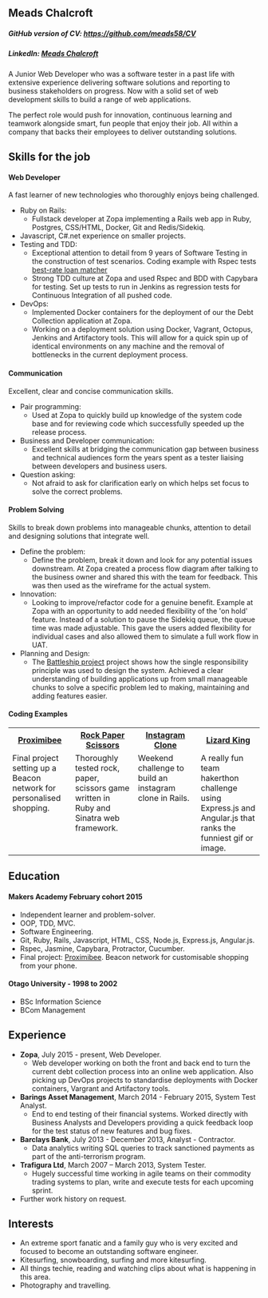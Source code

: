 ## Meads Chalcroft
##### GitHub version of CV: https://github.com/meads58/CV
##### LinkedIn: [Meads Chalcroft](https://uk.linkedin.com/in/meadschalcroft)
A Junior Web Developer who was a software tester in a past life with extensive experience delivering software solutions and reporting to business stakeholders on progress. Now with a solid set of web development skills to build a range of web applications.

The perfect role would push for innovation, continuous learning and teamwork alongside smart, fun people that enjoy their job. All within a company that backs their employees to deliver outstanding solutions.

## Skills for the job

#### Web Developer

A fast learner of new technologies who thoroughly enjoys being challenged.

* Ruby on Rails:
  - Fullstack developer at Zopa implementing a Rails web app in Ruby, Postgres, CSS/HTML, Docker, Git and Redis/Sidekiq.
* Javascript, C#.net experience on smaller projects.
* Testing and TDD:
  - Exceptional attention to detail from 9 years of Software Testing in the construction of test scenarios. Coding example with Rspec tests  [best-rate loan matcher](https://github.com/meads58/best_rate)
  - Strong TDD culture at Zopa and used Rspec and BDD with Capybara for testing. Set up tests to run in Jenkins as regression tests for Continuous Integration of all pushed code.
* DevOps:
  - Implemented Docker containers for the deployment of our the Debt Collection application at Zopa.
  - Working on a deployment solution using Docker, Vagrant, Octopus, Jenkins and Artifactory tools. This will allow for a quick spin up of identical environments on any machine and the removal of bottlenecks in the current deployment process.

#### Communication

Excellent, clear and concise communication skills.

* Pair programming:
  - Used at Zopa to quickly build up knowledge of the system code base and for reviewing code which successfully speeded up the release process.
* Business and Developer communication:
  - Excellent skills at bridging the communication gap between business and technical audiences form the years spent as a tester liaising between developers and business users.
* Question asking:
  - Not afraid to ask for clarification early on which helps set focus to solve the correct problems.

#### Problem Solving

Skills to break down problems into manageable chunks, attention to detail and designing solutions that integrate well.

* Define the problem:
  - Define the problem, break it down and look for any potential issues downstream. At Zopa created a process flow diagram after talking to the business owner and shared this with the team for feedback. This was then used as the wireframe for the actual system.
* Innovation:
  -  Looking to improve/refactor code for a genuine benefit. Example at Zopa with an opportunity to add needed flexibility of the 'on hold' feature. Instead of a solution to pause the Sidekiq queue, the queue time was made adjustable. This gave the users added flexibility for individual cases and also allowed them to simulate a full work flow in UAT.
* Planning and Design:
  - The [Battleship project](https://github.com/meads58/battleships/tree/master/lib)  project shows how the single responsibility principle was used to design the system. Achieved a clear understanding of building applications up from small manageable chunks to solve a specific problem led to making, maintaining and adding features easier.


#### Coding Examples

<table table-layout=fixed width=100%>
  <tr>
    <th width=25%><a href="https://github.com/meads58/proximibee_Admin">Proximibee</a></th>
    <th width=25%><a href="https://github.com/meads58/rps-challenge">Rock Paper Scissors</a></th>
    <th width=25%><a href="https://github.com/meads58/instagram-challenge">Instagram Clone</a></th>
    <th width=25%><a href="https://github.com/meads58/lizardKing2">Lizard King</a></th>
  </tr>
  <tr>
    <td valign="top">Final project setting up a Beacon network for personalised shopping.</td>
    <td valign="top">Thoroughly tested rock, paper, scissors game written in Ruby and Sinatra web framework.</td>
    <td valign="top">Weekend challenge to build an instagram clone in Rails.</td>
    <td valign="top">A really fun team hakerthon challenge using Express.js and Angular.js that ranks the funniest gif or image.</td>
  </tr>
</table>

## Education

#### Makers Academy February cohort 2015

- Independent learner and problem-solver.
- OOP, TDD, MVC.
- Software Engineering.
- Git, Ruby, Rails, Javascript, HTML, CSS, Node.js, Express.js, Angular.js.
- Rspec, Jasmine, Capybara, Protractor, Cucumber.
- Final project: [Proximibee](https://arcane-citadel-3693.herokuapp.com). Beacon network for customisable shopping from your phone.

#### Otago University - 1998 to 2002
- BSc Information Science
- BCom Management

## Experience
* __Zopa__, July 2015 - present, Web Developer.
  - Web developer working on both the front and back end to turn the current debt collection process into an online web application. Also picking up DevOps projects to standardise deployments with Docker containers, Vargrant and Artifactory tools.
* __Barings Asset Management__, March 2014 - February 2015, System Test Analyst.
  - End to end testing of their financial systems. Worked directly with Business Analysts and Developers providing a quick feedback loop for the test status of new features and bug fixes.
* __Barclays Bank__, July 2013 - December 2013, Analyst - Contractor.
  - Data analytics writing SQL queries to track sanctioned payments as part of the anti-terrorism program.
* __Trafigura Ltd__, March 2007 – March 2013, System Tester.
  - Hugely successful time working in agile teams on their commodity trading systems to plan, write and execute tests for each upcoming sprint.   
* Further work history on request.
## Interests
- An extreme sport fanatic and a family guy who is very excited and focused to become an outstanding software engineer.
- Kitesurfing, snowboarding, surfing and more kitesurfing.
- All things techie, reading and watching clips about what is happening in this area.
- Photography and travelling.
